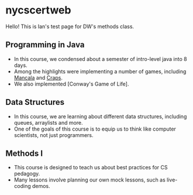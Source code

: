 # nycscertweb
Hello! This is Ian's test page for DW's methods class.
## Programming in Java
- In this course, we condensed about a semester of intro-level java into 8 days.
- Among the highlights were implementing a number of games, including [Mancala](https://github.com/hunter-teacher-cert/work_csci70900-ischeff/tree/master/2) and [Craps](https://github.com/hunter-teacher-cert/work_csci70900-ischeff/tree/master/pre/8).
- We also implemented [Conway's Game of Life].
## Data Structures
- In this course, we are learning about different data structures, including queues, arraylists and more.
- One of the goals of this course is to equip us to think like computer scientists, not just programmers.
## Methods I
- This course is designed to teach us about best practices for CS pedagogy.
- Many lessons involve planning our own mock lessons, such as live-coding demos.
